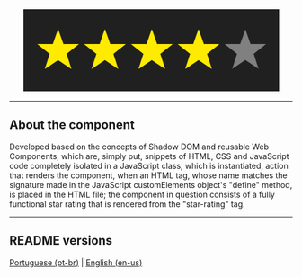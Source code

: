 <div align="center">
  <img src="./.github/demo.png" />
</div>

<hr>

## About the component

<p>
  Developed based on the concepts of Shadow DOM and reusable Web Components, which are, simply put, snippets of HTML, CSS and JavaScript code completely isolated in a JavaScript class, which is instantiated, action that renders the component, when an HTML tag, whose name matches the signature made in the JavaScript customElements object's "define" method, is placed in the HTML file; the component in question consists of a fully functional star rating that is rendered from the "star-rating" tag.
</p>

<hr>

## README versions

<div>
  <a href="https://github.com/ThiagoBrito-Dev/star-rating-with-web-components/blob/main/README.md">
    Portuguese (pt-br)</a>
  |   
  <a href="https://github.com/ThiagoBrito-Dev/star-rating-with-web-components/blob/main/README-en.md">
    English (en-us)</a>
</div>
